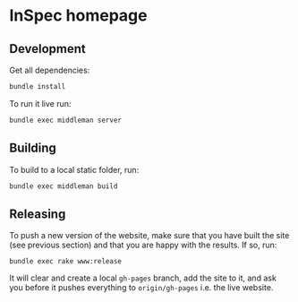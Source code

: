 # InSpec homepage

## Development

Get all dependencies:

```bash
bundle install
```

To run it live run:

```bash
bundle exec middleman server
```

## Building

To build to a local static folder, run:

```bash
bundle exec middleman build
```

## Releasing

To push a new version of the website, make sure that you have built the site
(see previous section) and that you are happy with the results. If so, run:

```
bundle exec rake www:release
```

It will clear and create a local `gh-pages` branch, add the site to it,
and ask you before it pushes everything to `origin/gh-pages` i.e. the live
website.
